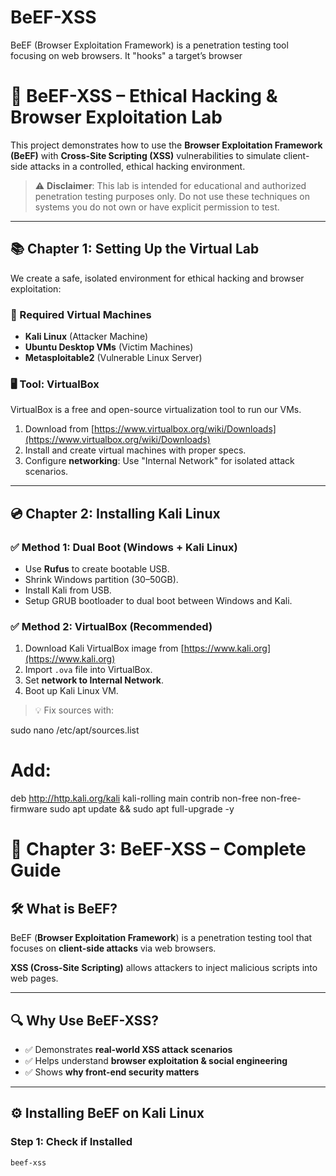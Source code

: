 # BeEF-XSS
BeEF (Browser Exploitation Framework) is a penetration testing tool focusing on web browsers. It "hooks" a target’s browser
# 🧠 BeEF-XSS – Ethical Hacking & Browser Exploitation Lab

This project demonstrates how to use the **Browser Exploitation Framework (BeEF)** with **Cross-Site Scripting (XSS)** vulnerabilities to simulate client-side attacks in a controlled, ethical hacking environment.

> ⚠️ **Disclaimer**: This lab is intended for educational and authorized penetration testing purposes only. Do not use these techniques on systems you do not own or have explicit permission to test.

---

## 📚 Chapter 1: Setting Up the Virtual Lab

We create a safe, isolated environment for ethical hacking and browser exploitation:

### 🔧 Required Virtual Machines

- **Kali Linux** (Attacker Machine)
- **Ubuntu Desktop VMs** (Victim Machines)
- **Metasploitable2** (Vulnerable Linux Server)

### 🖥️ Tool: VirtualBox

VirtualBox is a free and open-source virtualization tool to run our VMs.

1. Download from [https://www.virtualbox.org/wiki/Downloads](https://www.virtualbox.org/wiki/Downloads)
2. Install and create virtual machines with proper specs.
3. Configure **networking**: Use "Internal Network" for isolated attack scenarios.

---

## 💿 Chapter 2: Installing Kali Linux

### ✅ Method 1: Dual Boot (Windows + Kali Linux)

- Use **Rufus** to create bootable USB.
- Shrink Windows partition (30–50GB).
- Install Kali from USB.
- Setup GRUB bootloader to dual boot between Windows and Kali.

### ✅ Method 2: VirtualBox (Recommended)

1. Download Kali VirtualBox image from [https://www.kali.org](https://www.kali.org)
2. Import `.ova` file into VirtualBox.
3. Set **network to Internal Network**.
4. Boot up Kali Linux VM.

> 💡 Fix sources with:

sudo nano /etc/apt/sources.list
# Add:
deb http://http.kali.org/kali kali-rolling main contrib non-free non-free-firmware
sudo apt update && sudo apt full-upgrade -y
# 🧪 Chapter 3: BeEF-XSS – Complete Guide

## 🛠️ What is BeEF?
BeEF (**Browser Exploitation Framework**) is a penetration testing tool that focuses on **client-side attacks** via web browsers.

**XSS (Cross-Site Scripting)** allows attackers to inject malicious scripts into web pages.

---

## 🔍 Why Use BeEF-XSS?
- ✅ Demonstrates **real-world XSS attack scenarios**  
- ✅ Helps understand **browser exploitation & social engineering**  
- ✅ Shows **why front-end security matters**  

---

## ⚙️ Installing BeEF on Kali Linux

### Step 1: Check if Installed
```bash
beef-xss
